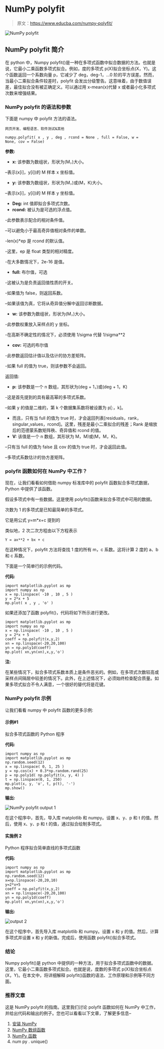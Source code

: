 # NumPy polyfit

> 原文：<https://www.educba.com/numpy-polyfit/>

![NumPy polyfit](img/06b6224c5ac6dd9fd2a74e074ba73271.png)



## NumPy polyfit 简介

在 python 中，Numpy polyfit()是一种在多项式函数中拟合数据的方法。也就是说，它最小二乘函数多项式拟合。例如，度的多项式 p(X)拟合坐标点(X，Y)。这个函数返回一个系数向量 p，它减少了 deg，deg-1，…0 阶的平方误差。然而，当最小二乘拟合条件较差时，polyfit 会发出分级警告。这意味着，由于数值误差，最佳拟合没有被正确定义。可以通过用 x-mean(x)代替 x 或者最小化多项式次数来增强结果。

### NumPy polyfit 的语法和参数

下面是 numpy 中 polyfit 方法的语法。

<small>网页开发、编程语言、软件测试&其他</small>

```
numpy.polyfit( x , y , deg , rcond = None , full = False, w = None, cov = False)
```

**参数:**

*   **x:** 该参数为数组状，形状为(M，)大小。

–表示(x[i]，y[i])的 M 样本 x 坐标值。

*   **y:** 该参数为数组状，形状为(M，)或(M，K)大小。

–表示(x[i]，y[i])的 M 样本 y 坐标值。

*   **Deg:** int 值即拟合多项式次数。
*   **rcond:** 被认为是可选的浮点值。

-此参数表示配合的相对条件值。

–可以避免小于最高奇异值相对条件的单数。

-len(x)*ep 是 rcond 的默认值。

-这里，ep 是 float 类型的相对精度。

-在大多数情况下，2e-16 是值。

*   **full:** 布尔值，可选

-这被认为是负责返回值性质的开关。

-如果值为 false，则返回系数。

–如果该值为真，它将从奇异值分解中返回诊断数据。

*   **w:** 该参数为数组状，形状为(M，)大小。

-此参数权重放入采样点的 y 坐标。

-在高斯不确定性的情况下，必须使用 1/sigma 代替 1/sigma**2

*   **cov:** 可选的布尔值

-此参数返回估计值以及估计的协方差矩阵。

-如果 full 的值为 true，则该参数不会返回。

返回值:

*   **p:** 该参数是一个 n 数组，其形状为(deg + 1，)或(deg + 1，K)

-这是首先提到的具有最高幂的多项式系数。

–如果 y 的值是二维的，第 k 个数据集系数将被设置为 p[:，k]。

*   而且，只有当 full 的值为 true 时，才会返回列表[residuals，rank，singular_values，rcond]。这里，残差是最小二乘拟合的残差；Rank 是缩放后的范德蒙系数矩阵秩、奇异值和 rcond 的值。
*   **V:** 该值是一个 n 数组，其形状为 M，M)或(M，M，K)。

–只有当 full 的值为 false 且 cov 的值为 true 时，才会返回此值。

–多项式系数估计的协方差矩阵。

### polyfit 函数如何在 NumPy 中工作？

现在，让我们看看如何借助 numpy 标准库中的 polyfit 函数拟合多项式数据，Python 中提供了该函数。

假设多项式中有一些数据。这是使用 polyfit()函数来拟合多项式中可用的数据。

次数为 1 的多项式是已知最简单的多项式。

它是用公式 y=m*x+c 提到的

类似地，2 次二次方程由以下方程表示

```
Y = ax**2 + bx + c
```

在这种情况下，polyfit 方法将查找 1 度的所有 m，c 系数。这将计算 2 度的 a、b 和 c 系数。

下面是一个简单行的示例代码。

**代码:**

```
import matplotlib.pyplot as mp
import numpy as np
x = np.linspace( -10 , 10 , 5 )
y = 2*x + 5
mp.plot( x , y , 'o' )
```

如果还添加了函数 polyfit()，代码将如下所示进行更改。

```
import matplotlib.pyplot as mp
import numpy as np
x = np.linspace( -10 , 10 , 5 )
y = 2*x + 5
coeff = np.polyfit(x,y,2)
xn = np.linspace(-20,20,100)
yn = np.poly1d(coeff)
mp.plot( xn,yn(xn),x,y,'o')
```

**注:**

在某些情况下，拟合多项式系数本质上是条件恶劣的。例如，在多项式次数较高或采样点间隔居中较差的情况下。此外，在上述情况下，必须始终检查配合质量。如果多项式拟合不令人满意，一个很好的替代将是花键。

### NumPy polyfit 示例

让我们看看 numpy 中 polyfit 函数的更多示例:

#### 示例#1

拟合多项式函数的 Python 程序

**代码:**

```
import numpy as np
import matplotlib.pyplot as mp
np.random.seed(12)
x = np.linspace( 0, 1, 25 )
y = np.cos(x) + 0.3*np.random.rand(25)
p = np.poly1d( np.polyfit(x, y, 4) )
t = np.linspace(0, 1, 250)
mp.plot(x, y, 'o', t, p(t), '-')
mp.show()
```

**输出:**

![NumPy polyfit output 1](img/37a4f50b432c55f3b85a9a1da4faf2fa.png)



在这个程序中，首先，导入库 matplotlib 和 numpy。设置 x、y、p 和 t 的值。然后，使用 x、y、p 和 t 的值，通过拟合绘制多项式。

#### 实施例 2

Python 程序拟合简单直线的多项式函数

**代码:**

```
import numpy as np
import matplotlib.pyplot as mp
np.random.seed(12)
x=np.linspace(-20,20,10)
y=2*x+5
coeff = np.polyfit(x,y,2)
xn = np.linspace(-20,20,100)
yn = np.poly1d(coeff)
mp.plot( xn,yn(xn),x,y,'o')
```

**输出:**

![output 2](img/7af37344be54f8bda57a593697f376e0.png)



在这个程序中，首先导入库 matplotlib 和 numpy。设置 x 和 y 的值。然后，计算多项式并设置 x 和 y 的新值。完成后，使用函数 polyfit()拟合多项式。

### 结论

Numpy polyfit()是 python 中提供的一种方法，用于拟合多项式函数中的数据。这里，它最小二乘函数多项式拟合。也就是说，度数的多项式 p(X)拟合坐标点(X，Y)。在本文中，将详细解释 polyfit()函数的语法、工作原理和示例等不同方面。

### 推荐文章

这是 NumPy polyfit 的指南。这里我们讨论 polyfit 函数如何在 NumPy 中工作，并给出代码和输出的例子。您也可以看看以下文章，了解更多信息–

1.  [安装 NumPy](https://www.educba.com/install-numpy/)
2.  [NumPy 数组函数](https://www.educba.com/numpy-array-functions/)
3.  [NumPy 函数](https://www.educba.com/numpy-functions/)
4.  num py . unique()





